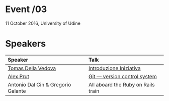 # Event /03
11 October 2016, University of Udine

# Speakers

| **Speaker**                                      |  **Talk**                                                                                                 |
|:-------------------------------------------------|:----------------------------------------------------------------------------------------------------------|
| [Tomas Della Vedova](https://github.com/delvedor)    |  [Introduzione Iniziativa](https://github.com/webisart/Events/blob/master/Event03/Introduzione.pdf)        |
| [Alex Prut](https://github.com/alexprut)    |  [Git — version control system](https://github.com/webisart/Events/tree/master/Event03/git)        |
| Antonio Dal Cin & Gregorio Galante|  All aboard the Ruby on Rails train           |

